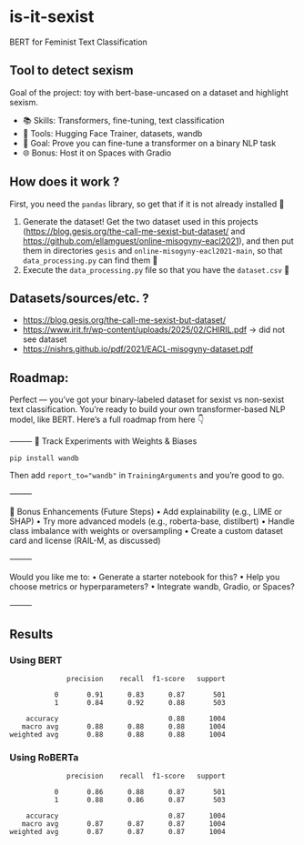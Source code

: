 # is-it-sexist
BERT for Feminist Text Classification

## Tool to detect sexism

Goal of the project: toy with bert-base-uncased on a dataset and highlight sexism.

- 📚 Skills: Transformers, fine-tuning, text classification
- 🧰 Tools: Hugging Face Trainer, datasets, wandb
- 🎯 Goal: Prove you can fine-tune a transformer on a binary NLP task
- 🌐 Bonus: Host it on Spaces with Gradio
  
## How does it work ?

First, you need the `pandas` library, so get that if it is not already installed 🐼

1. Generate the dataset! Get the two dataset used in this projects (https://blog.gesis.org/the-call-me-sexist-but-dataset/ and https://github.com/ellamguest/online-misogyny-eacl2021), and then put them in directories `gesis` and `online-misogyny-eacl2021-main`, so that `data_processing.py` can find them 🔎
2. Execute the `data_processing.py` file so that you have the `dataset.csv` 📁


## Datasets/sources/etc. ?

- https://blog.gesis.org/the-call-me-sexist-but-dataset/
- https://www.irit.fr/wp-content/uploads/2025/02/CHIRIL.pdf &rarr; did not see dataset
- https://nishrs.github.io/pdf/2021/EACL-misogyny-dataset.pdf

## Roadmap:

Perfect — you’ve got your binary-labeled dataset for sexist vs non-sexist text classification. You’re ready to build your own transformer-based NLP model, like BERT. Here’s a full roadmap from here 👇

⸻
🔎 Track Experiments with Weights & Biases

```pip install wandb```

Then add `report_to="wandb"` in `TrainingArguments` and you’re good to go.

⸻

🧠 Bonus Enhancements (Future Steps)
	•	Add explainability (e.g., LIME or SHAP)
	•	Try more advanced models (e.g., roberta-base, distilbert)
	•	Handle class imbalance with weights or oversampling
	•	Create a custom dataset card and license (RAIL-M, as discussed)

⸻

Would you like me to:
	•	Generate a starter notebook for this?
	•	Help you choose metrics or hyperparameters?
	•	Integrate wandb, Gradio, or Spaces?

⸻

## Results 

### Using BERT 

```
              precision    recall  f1-score   support

           0       0.91      0.83      0.87       501
           1       0.84      0.92      0.88       503

    accuracy                           0.88      1004
   macro avg       0.88      0.88      0.88      1004
weighted avg       0.88      0.88      0.88      1004
```

### Using RoBERTa

```
              precision    recall  f1-score   support

           0       0.86      0.88      0.87       501
           1       0.88      0.86      0.87       503

    accuracy                           0.87      1004
   macro avg       0.87      0.87      0.87      1004
weighted avg       0.87      0.87      0.87      1004
```
